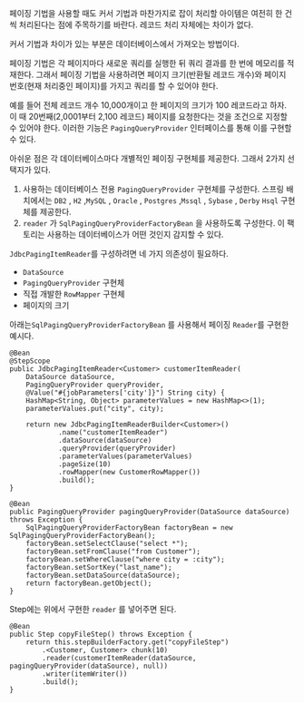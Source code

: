 
페이징 기법을 사용할 때도 커서 기법과 마찬가지로 잡이 처리할 아이템은 여전히 한 건씩 처리된다는 점에 주목하기를 바란다. 레코드 처리 자체에는 차이가 없다.

커서 기법과 차이가 있는 부분은 데이터베이스에서 가져오는 방법이다.

페이징 기법은 각 페이지마다 새로운 쿼리를 실행한 뒤 쿼리 결과를 한 번에 메모리를 적재한다. 그래서 페이징 기법을 사용하려면 페이지 크기(반환될 레코드 개수)와 페이지 번호(현재 처리중인 페이지)를 가지고 쿼리를 할 수 있어야 한다.

예를 들어 전체 레코드 개수 10,000개이고 한 페이지의 크기가 100 레코드라고 하자. 이 때 20번째(2,0001부터 2,100 레코드) 페이지를 요청한다는 것을 조건으로 지정할 수 있어야 한다. 이러한 기능은 `PagingQueryProvider` 인터페이스를 통해 이를 구현할 수 있다.

아쉬운 점은 각 데이터베이스마다 개별적인 페이징 구현체를 제공한다. 그래서 2가지 선택지가 있다.

1. 사용하는 데이터베이스 전용 `PagingQueryProvider` 구현체를 구성한다. 스프링 배치에서는 `DB2` , `H2` ,`MySQL` , `Oracle` , `Postgres` ,`Mssql` , `Sybase` , `Derby` `Hsql`  구현체를 제공한다.
2.  `reader` 가 `SqlPagingQueryProviderFactoryBean` 을 사용하도록 구성한다. 이 팩토리는 사용하는 데이터베이스가 어떤 것인지 감지할 수 있다.

`JdbcPagingItemReader`를 구성하려면 네 가지 의존성이 필요하다. 
- `DataSource` 
- `PagingQueryProvider` 구현체
- 직접 개발한 `RowMapper` 구현체
- 페이지의 크기


아래는`SqlPagingQueryProviderFactoryBean` 를 사용해서 페이징 `Reader`를 구현한 예시다.


```
@Bean  
@StepScope  
public JdbcPagingItemReader<Customer> customerItemReader(
	DataSource dataSource,  
    PagingQueryProvider queryProvider,  
    @Value("#{jobParameters['city']}") String city) {  
    HashMap<String, Object> parameterValues = new HashMap<>(1);  
    parameterValues.put("city", city);  
  
    return new JdbcPagingItemReaderBuilder<Customer>()  
            .name("customerItemReader")  
            .dataSource(dataSource)  
            .queryProvider(queryProvider)  
            .parameterValues(parameterValues)  
            .pageSize(10)  
            .rowMapper(new CustomerRowMapper())  
            .build();  
}  
  
@Bean  
public PagingQueryProvider pagingQueryProvider(DataSource dataSource) throws Exception {  
    SqlPagingQueryProviderFactoryBean factoryBean = new SqlPagingQueryProviderFactoryBean();  
    factoryBean.setSelectClause("select *");  
    factoryBean.setFromClause("from Customer");  
    factoryBean.setWhereClause("where city = :city");  
    factoryBean.setSortKey("last_name");  
    factoryBean.setDataSource(dataSource);  
    return factoryBean.getObject();  
}
```


Step에는 위에서 구현한 `reader` 를 넣어주면 된다.

```
@Bean  
public Step copyFileStep() throws Exception {  
	return this.stepBuilderFactory.get("copyFileStep")  
		.<Customer, Customer> chunk(10)  
		.reader(customerItemReader(dataSource, pagingQueryProvider(dataSource), null))  
		.writer(itemWriter())  
		.build();  
}
```


